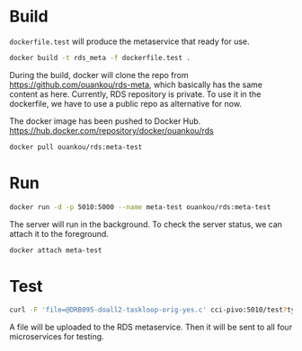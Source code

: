 
# Build

`dockerfile.test` will produce the metaservice that ready for use.

```bash
docker build -t rds_meta -f dockerfile.test .
```

During the build, docker will clone the repo from https://github.com/ouankou/rds-meta, which basically has the same content as here. Currently, RDS repository is private. To use it in the dockerfile, we have to use a public repo as alternative for now.

The docker image has been pushed to Docker Hub.
https://hub.docker.com/repository/docker/ouankou/rds
```bash
docker pull ouankou/rds:meta-test
```

# Run

```bash
docker run -d -p 5010:5000 --name meta-test ouankou/rds:meta-test
```

The server will run in the background. To check the server status, we can attach it to the foreground.

```bash
docker attach meta-test
```

# Test

```bash
curl -F 'file=@DRB095-doall2-taskloop-orig-yes.c' cci-pivo:5010/test?type=json
```

A file will be uploaded to the RDS metaservice. Then it will be sent to all four microservices for testing.
